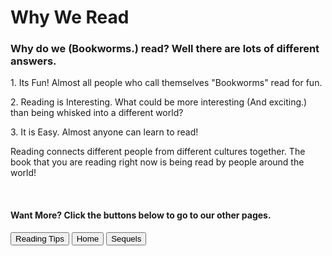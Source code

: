 <h1> Why We Read
</h1>
<h3> Why do we (Bookworms.) read?  Well there are lots of different answers.
</h3>
<p> 1. Its Fun!  Almost all people who call themselves "Bookworms" read for fun.
</p>
<p> 2. Reading is Interesting.  What could be more interesting (And exciting.) than being whisked into a different world?
<p/>
<p> 3. It is Easy.  Almost anyone can learn to read!
</p>
<p> Reading connects different people from different cultures together.  The book that you are reading right now is being read by people around the world!
</p>
<br/>
<h4> Want More?  Click the buttons below to go to our other pages.
</h4>
<a href="https://astarcoder.github.io/GoodBooks/reading-tips"><button>Reading Tips</button></a>
<a href="https://astarcoder.github.io/GoodBooks/"><button>Home</button></a>
<a href="https://astarcoder.github.io/GoodBooks/sequels"><button>Sequels</button></a>





































